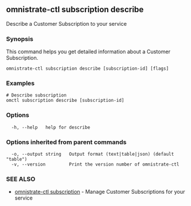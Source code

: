 ## omnistrate-ctl subscription describe

Describe a Customer Subscription to your service

### Synopsis

This command helps you get detailed information about a Customer Subscription.

```
omnistrate-ctl subscription describe [subscription-id] [flags]
```

### Examples

```
# Describe subscription
omctl subscription describe [subscription-id]
```

### Options

```
  -h, --help   help for describe
```

### Options inherited from parent commands

```
  -o, --output string   Output format (text|table|json) (default "table")
  -v, --version         Print the version number of omnistrate-ctl
```

### SEE ALSO

* [omnistrate-ctl subscription](omnistrate-ctl_subscription.md)	 - Manage Customer Subscriptions for your service


